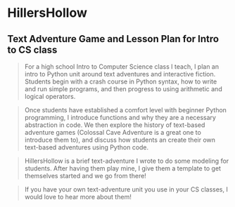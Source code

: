 # HillersHollow
## Text Adventure Game and Lesson Plan for Intro to CS class

>For a high school Intro to Computer Science class I teach, I plan an intro
>to Python unit around text adventures and interactive fiction. Students
>begin with a crash course in Python syntax, how to write and run simple
>programs, and then progress to using arithmetic and logical operators.

>Once students have established a comfort level with beginner Python
>programming, I introduce functions and why they are a necessary abstraction
>in code. We then explore the history of text-based adventure games (Colossal 
>Cave Adventure is a great one to introduce them to), and discuss how 
>students an create their own text-based adventures using Python code.

>HillersHollow is a brief text-adventure I wrote to do some modeling for 
>students. After having them play mine, I give them a template to get
>themselves started and we go from there!

>If you have your own text-adventure unit you use in your CS classes,
>I would love to hear more about them!

